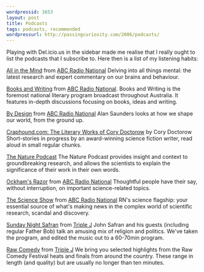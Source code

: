 ```yaml
---
wordpressid: 1653
layout: post
title: Podcasts
tags: podcasts, recommended
wordpressurl: http://passingcuriosity.com/2006/podcasts/
---
```


Playing with Del.icio.us in the sidebar made me realise that I really
ought to list the podcasts that I subscribe to. Here then is a list of
my listening habits:

<a href="http://www.abc.net.au/rn/podcast/feeds/mind.xml">All in the Mind</a>
from <a href="http://www.abc.net.au/rn/">ABC Radio National</a> Delving into
all things mental: the latest research and expert commentary on our brains and
behaviour.

<a href="http://www.abc.net.au/rn/podcast/feeds/bwriting.xml">Books and
Writing</a> from <a href="http://www.abc.net.au/rn/">ABC Radio National</a>.
Books and Writing is the foremost national literary program broadcast
throughout Australia. It features in-depth discussions focusing on books, ideas
and writing.

<a href="http://www.abc.net.au/rn/podcast/feeds/bdn.xml">By Design</a> from <a
href="http://www.abc.net.au/rn/">ABC Radio National</a> Alan Saunders looks at
how we shape our world, from the ground up.

<a href="http://feeds.feedburner.com/doctorow_podcast">Craphound.com: The
Literary Works of Cory Doctorow</a> by Cory Doctorow Short-stories in progress
by an award-winning science fiction writer, read aloud in small regular chunks.

<a href="http://www.nature.com/nature/podcast/rss/nature.xml">The Nature
Podcast</a> The Nature Podcast provides insight and context to groundbreaking
research, and allows the scientists to explain the significance of their work
in their own words.

<a href="http://www.abc.net.au/rn/podcast/feeds/ockham.xml">Ockham's Razor</a>
from <a href="http://www.abc.net.au/rn/">ABC Radio National</a> Thoughtful
people have their say, without interruption, on important science-related
topics.

<a href="http://www.abc.net.au/rn/podcast/feeds/science.xml">The Science
Show</a> from <a href="http://www.abc.net.au/rn/">ABC Radio National</a> RN's
science flagship: your essential source of what's making news in the complex
world of scientific research, scandal and discovery.

<a href="http://triplej.net.au/safran/podcast/safran.xml">Sunday Night
Safran</a> from <a href="http://triplej.net.au/" title="Triple J - Australia's
national youth radio station">Triple J</a> John Safran and his guests
(including regular Father Bob) talk an amusing mix of religion and politics.
We've taken the program, and edited the music out to a 60-70min program.

<a href="http://www.abc.net.au/triplej/rawcomedy/podcast/podcast.xml">Raw
Comedy</a> from <a href="http://triplej.net.au/" title="Triple J - Australia's
national youth radio station">Triple J</a> We bring you selected highlights
from the Raw Comedy Festival heats and finals from around the country. These
range in length (and quality) but are usually no longer than ten minutes.
